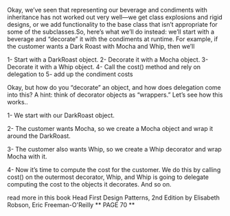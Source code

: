 Okay, we’ve seen that representing our beverage and condiments with inheritance has not worked out very well—we get class explosions and rigid designs, or we add functionality to the base class that isn’t appropriate for some of the subclasses.So, here’s what we’ll do instead: we’ll start with a beverage and “decorate” 
it with the condiments at runtime. For example, if the customer wants a Dark Roast with Mocha and Whip, then we’ll

1- Start with a DarkRoast object.
2- Decorate it with a Mocha object.
3- Decorate it with a Whip object.
4- Call the cost() method and rely on delegation to 
5- add up the condiment costs

Okay, but how do you “decorate” an object, and how does delegation  come into this? A hint: think of decorator objects as “wrappers.” Let’s see  how this works..

1- We start with our DarkRoast object.
      
2- The customer wants Mocha, so we create a Mocha   object and wrap it around the DarkRoast.

3- The customer also wants Whip, so we create a Whip decorator and wrap Mocha with it.

4- Now it’s time to compute the cost for the customer. We do this by calling cost() on the outermost decorator, Whip, and Whip is going to delegate computing the cost to the objects it decorates. And so on.

read more in this book 
Head First Design Patterns, 2nd Edition by Elisabeth Robson, Eric Freeman-O'Reilly
  ** PAGE 70 **
